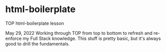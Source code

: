 # html-boilerplate

TOP html-boilerplate lesson

May 29, 2022
Working through TOP from top to bottom to refresh and re-enforce my Full Stack knowledge. This stuff is pretty basic, but it's always good to drill the fundamentals.

